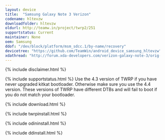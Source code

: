 ```yaml
---
layout: device
title:  "Samsung Galaxy Note 3 Verizon"
codename: hltevzw
downloadfolder: hltevzw
oldurl: http://teamw.in/project/twrp2/251
supportstatus: Current
maintainer: None
oem: Samsung
ddof: "/dev/block/platform/msm_sdcc.1/by-name/recovery"
devicetree: "https://github.com/TeamWin/android_device_samsung_hltevzw"
xdathread: "http://forum.xda-developers.com/verizon-galaxy-note-3/orig-development/twrp-t2879345"
---
```


{% include disclaimer.html %}

{% include supportstatus.html %}
Use the 4.3 version of TWRP if you have never upgraded kitkat  bootloader. Otherwise make sure you use the 4.4 version. These versions of TWRP have different DTBs and will fail to boot if you do not match your bootloader.

{% include download.html %}

{% include twrpinstall.html %}

{% include odininstall.html %}

{% include ddinstall.html %}
